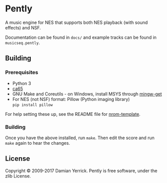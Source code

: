 # Pently

A music engine for NES that supports both NES playback (with sound
effects) and NSF.

Documentation can be found in `docs/` and example tracks can be found in `musicseq.pently`.

## Building

### Prerequisites

- Python 3
- [ca65](https://cc65.github.io/cc65/)
- GNU Make and Coreutils - on Windows, install MSYS through
  [mingw-get](http://www.mingw.org/wiki/Getting_Started)
- For NES (not NSF) format: Pillow (Python imaging library)  
  `pip install pillow`

For help setting these up, see the README file for
[nrom-template](https://github.com/pinobatch/nrom-template).

### Building

Once you have the above installed, run `make`.
Then edit the score and run `make` again to hear the changes.

## License

Copyright &copy; 2009-2017 Damian Yerrick.
Pently is free software, under the zlib License.
